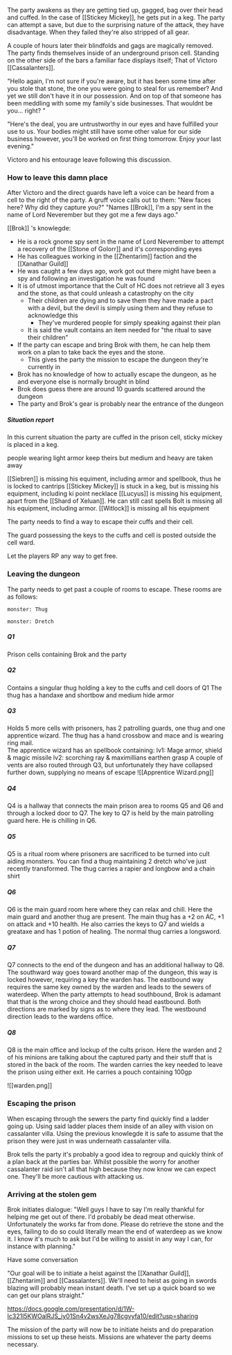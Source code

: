 The party awakens as they are getting tied up, gagged, bag over their head and cuffed. In the case of [[Stickey Mickey]], he gets put in a keg. The party can attempt a save, but due to the surprising nature of the attack, they have disadvantage. When they failed they're also stripped of all gear.

A couple of hours later their blindfolds and gags are magically removed. The party finds themselves inside of an underground prison cell. Standing on the other side of the bars a familiar face displays itself; That of Victoro [[Cassalanters]]. 

"Hello again, I'm not sure if you're aware, but it has been some time after you stole that stone, the one you were going to steal for us remember? And yet we still don't have it in our possession. And on top of that someone has been meddling with some my family's side businesses. That wouldnt be you... right? "

"Here's the deal, you are untrustworthy in our eyes and have fulfilled your use to us. Your bodies might still have some other value for our side business however, you'll be worked on first thing tomorrow. Enjoy your last evening."

Victoro and his entourage leave following this discussion. 


### How to leave this damn place

After Victoro and the direct guards have left a voice can be heard from a cell to the right of the party. A gruff voice calls out to them:
"New faces here? Why did they capture you?"
"Names [[Brok]], I'm a spy sent in the name of Lord Neverember but they got me a few days ago."

[[Brok]] 's knowlegde:
* He is a rock gnome spy sent in the name of Lord Neverember to attempt a recovery of the [[Stone of Golorr]] and it's corresponding eyes
* He has colleagues working in the [[Zhentarim]] faction and the [[Xanathar Guild]] 
* He was caught a few days ago, work got out there might have been a spy and following an investigation he was found
* It is of utmost importance that the Cult of HC does not retrieve all 3 eyes and the stone, as that could unleash a catastrophy on the city
	* Their children are dying and to save them they have made a pact with a devil, but the devil is simply using them and they refuse to acknowledge this
		* They've murdered people for simply speaking against their plan
	* It is said the vault contains an item needed for "the ritual to save their children"
* If the party can escape and bring Brok with them, he can help them work on a plan to take back the eyes and the stone. 
	* This gives the party the mission to escape the dungeon they're currently in
* Brok has no knowledge of how to actually escape the dungeon, as he and everyone else is normally brought in blind
* Brok does guess there are around 10 guards scattered around the dungeon
* The party and Brok's gear is probably near the entrance of the dungeon 

##### Situation report
In this current situation the party are cuffed in the prison cell, sticky mickey is placed in a keg.

people wearing light armor keep theirs but medium and heavy are taken away

[[Siebren]] is missing his equiment, including armor and spellbook, thus he is locked to cantrips
[[Stickey Mickey]] is stuck in a keg, but is missing his equipment, including ki point necklace
[[Lucyus]] is missing his equipment, apart from the [[Shard of Xeluan]]. He can still cast spells
Bolt is missing all his equipment, including armor. 
[[Witlock]] is missing all his equipment

The party needs to find a way to escape their cuffs and their cell. 

The guard possessing the keys to the cuffs and cell is posted outside the cell ward. 

Let the players RP any way to get free. 


### Leaving the dungeon 
The party needs to get past a couple of rooms to escape. These rooms are as follows:

```statblock
monster: Thug
```
```statblock
monster: Dretch
```

##### Q1
Prison cells containing Brok and the party

##### Q2 
Contains a singular thug holding a key to the cuffs and cell doors of Q1
The thug has a handaxe and shortbow and medium hide armor

##### Q3
Holds 5 more cells with prisoners, has 2 patrolling guards, one thug and one apprentice wizard. The thug has a hand crossbow and mace and is wearing ring mail.  
The apprentice wizard has an spellbook containing:
		lv1: Mage armor, shield & magic missile
		lv2: scorching ray & maximillians earthen grasp
A couple of vents are also routed through Q3, but unfortunately they have collapsed further down, supplying no means of escape
![[Apprentice Wizard.png]]

##### Q4
Q4 is a hallway that connects the main prison area to rooms Q5 and Q6 and through a locked door to Q7. The key to Q7 is held by the main patrolling guard here. He is chilling in Q6.

##### Q5
Q5 is a ritual room where prisoners are sacrificed to be turned into cult aiding monsters. You can find a thug maintaining 2 dretch who've just recently transformed. The thug carries a rapier and longbow and a chain shirt

##### Q6
Q6 is the main guard room here where they can relax and chill. Here the main guard and another thug are present. The main thug has a +2 on AC, +1 on attack and +10 health. He also carries the keys to Q7 and wields a greataxe and has 1 potion of healing. The normal thug carries a longsword.

##### Q7
Q7 connects to the end of the dungeon and has an additional hallway to Q8. The southward way goes toward another map of the dungeon, this way is locked however, requiring a key the warden has. The eastbound way requires the same key owned by the warden and leads to the sewers of waterdeep. When the party attempts to head southbound, Brok is adamant that that is the wrong choice and they should head eastbound. Both directions are marked by signs as to where they lead. The westbound direction leads to the wardens office.

##### Q8
Q8 is the main office and lockup of the cults prison. Here the warden and 2 of his minions are talking about the captured party and their stuff that is stored in the back of the room. The warden carries the key needed to leave the prison using either exit. He carries a pouch containing 100gp

![[warden.png]]


### Escaping the prison 
When escaping through the sewers the party find quickly find a ladder going up. Using said ladder places them inside of an alley with vision on cassalanter villa. Using the previous knowlegde it is safe to assume that the prison they were just in was underneath cassalanter villa. 

Brok tells the party it's probably a good idea to regroup and quickly think of a plan back at the parties bar.
Whilst possible the worry for another cassalanter raid isn't all that high because they now know we can expect one. They'll be more cautious with attacking us. 



### Arriving at the stolen gem
Brok initiates dialogue:
"Well guys I have to say I'm really thankful for helping me get out of there. I'd probably be dead meat otherwise. Unfortunately the works far from done. Please do retrieve the stone and the eyes, failing to do so could literally mean the end of waterdeep as we know it. I know it's much to ask but I'd be willing to assist in any way I can, for instance with planning."

Have some conversation

"Our goal will be to initiate a heist against the [[Xanathar Guild]], [[Zhentarim]] and [[Cassalanters]]. We'll need to heist as going in swords blazing will probably mean instant death. I've set up a quick board so we can get our plans straight."

https://docs.google.com/presentation/d/1W-Ic321l5KWOalRJS_iy01Sn4v2wsXeJg78cgvyfa10/edit?usp=sharing


The mission of the party will now be to initiate heists and do preparation missions to set up these heists. Missions are whatever the party deems necessary. 